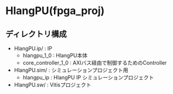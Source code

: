 # HlangPU(fpga_proj)

## ディレクトリ構成

- HlangPU.ip/ : IP
    - hlangpu\_1\_0 : HlangPU本体
    - core\_controller\_1\_0 : AXIバス経由で制御するためのController
- HlangPU.sim/ : シミュレーションプロジェクト用
    - hlangpu_ip : HlangPU IP シミュレーションプロジェクト
- HlangPU.sw/ : Vitisプロジェクト
